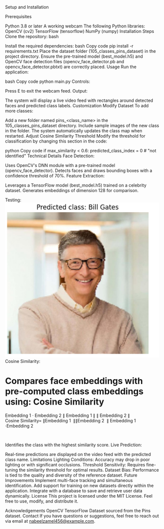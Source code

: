 Setup and Installation

Prerequisites

Python 3.8 or later
A working webcam
The following Python libraries:
OpenCV (cv2)
TensorFlow (tensorflow)
NumPy (numpy)
Installation Steps
Clone the repository:
bash

Install the required dependencies:
bash
Copy code
pip install -r requirements.txt
Place the dataset folder (105_classes_pins_dataset) in the project directory.
Ensure the pre-trained model (best_model.h5) and OpenCV face detection files (opencv_face_detector.pb and opencv_face_detector.pbtxt) are correctly placed.
Usage
Run the application:

bash
Copy code
python main.py
Controls:

Press E to exit the webcam feed.
Output:

The system will display a live video feed with rectangles around detected faces and predicted class labels.
Customization
Modify Dataset
To add more classes:

Add a new folder named pins_<class_name> in the 105_classes_pins_dataset directory.
Include sample images of the new class in the folder.
The system automatically updates the class map when restarted.
Adjust Cosine Similarity Threshold
Modify the threshold for classification by changing this section in the code:

python
Copy code
if max_similarity < 0.6:
    predicted_class_index = 0  # "not identified"
Technical Details
Face Detection:

Uses OpenCV's DNN module with a pre-trained model (opencv_face_detector).
Detects faces and draws bounding boxes with a confidence threshold of 70%.
Feature Extraction:

Leverages a TensorFlow model (best_model.h5) trained on a celebrity dataset.
Generates embeddings of dimension 128 for comparison.

Testing:
![![alt text](https://)](image.png)
Cosine Similarity:

Compares face embeddings with pre-computed class embeddings using:
Cosine Similarity
=
Embedding
1
⋅
Embedding
2
∥
Embedding
1
∥
∥
Embedding
2
∥
Cosine Similarity= 
∥Embedding 
1
​
 ∥∥Embedding 
2
​
 ∥
Embedding 
1
​
 ⋅Embedding 
2
​
 
​
 
Identifies the class with the highest similarity score.
Live Prediction:

Real-time predictions are displayed on the video feed with the predicted class name.
Limitations
Lighting Conditions: Accuracy may drop in poor lighting or with significant occlusions.
Threshold Sensitivity: Requires fine-tuning the similarity threshold for optimal results.
Dataset Bias: Performance is tied to the quality and diversity of the reference dataset.
Future Improvements
Implement multi-face tracking and simultaneous identification.
Add support for training on new datasets directly within the application.
Integrate with a database to save and retrieve user data dynamically.
License
This project is licensed under the MIT License. Feel free to use, modify, and distribute it.

Acknowledgements
OpenCV
TensorFlow
Dataset sourced from the Pins dataset.
Contact
If you have questions or suggestions, feel free to reach out via email at nabeelzamel456@example.com.